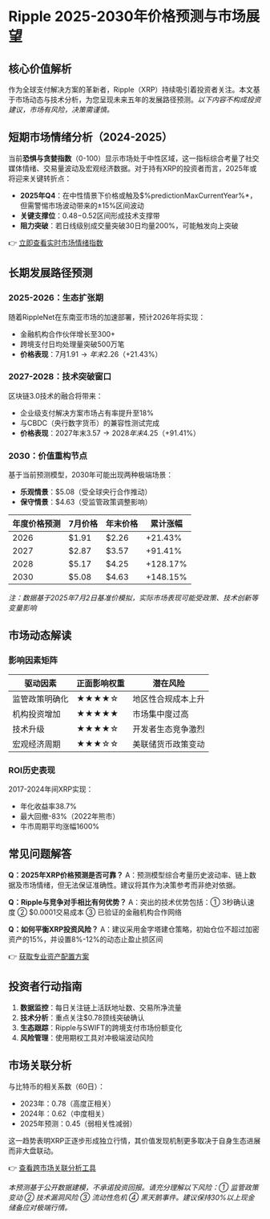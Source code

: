 # Ripple 2025-2030年价格预测与市场展望

## 核心价值解析
作为全球支付解决方案的革新者，Ripple（XRP）持续吸引着投资者关注。本文基于市场动态与技术分析，为您呈现未来五年的发展路径预测。*以下内容不构成投资建议，市场有风险，决策需谨慎。*

## 短期市场情绪分析（2024-2025）

当前**恐惧与贪婪指数**（0-100）显示市场处于中性区域，这一指标综合考量了社交媒体情绪、交易量波动及宏观经济数据。对于持有XRP的投资者而言，2025年或将迎来关键转折点：

- **2025年Q4**：在中性情景下价格或触及$%predictionMaxCurrentYear%*，但需警惕市场波动带来的±15%区间波动
- **关键支撑位**：$0.48-$0.52区间形成技术支撑带
- **阻力突破**：若日线级别成交量突破30日均量200%，可能触发向上突破

👉 [立即查看实时市场情绪指数](https://bit.ly/okx_welcome)

## 长期发展路径预测

### 2025-2026：生态扩张期
随着RippleNet在东南亚市场的加速部署，预计2026年将实现：
- 金融机构合作伙伴增长至300+
- 跨境支付日均处理量突破500万笔
- **价格表现**：7月$1.91 → 年末$2.26（+21.43%）

### 2027-2028：技术突破窗口
区块链3.0技术的融合将带来：
- 企业级支付解决方案市场占有率提升至18%
- 与CBDC（央行数字货币）的兼容性测试完成
- **价格表现**：2027年末$3.57 → 2028年末$4.25（+91.41%）

### 2030：价值重构节点
基于当前预测模型，2030年可能出现两种极端场景：
- **乐观情景**：$5.08（受全球央行合作推动）
- **保守情景**：$4.63（受监管政策调整影响）

| 年度价格预测 | 7月价格 | 年末价格 | 累计涨幅 |
|------------|--------|---------|---------|
| 2026       | $1.91  | $2.26   | +21.43% |
| 2027       | $2.87  | $3.57   | +91.41% |
| 2028       | $5.17  | $4.25   | +128.17%|
| 2030       | $5.08  | $4.63   | +148.15%|

*注：数据基于2025年7月2日基准价模拟，实际市场表现可能受政策、技术创新等变量影响*

## 市场动态解读

### 影响因素矩阵
| 驱动因素       | 正面影响权重 | 潜在风险              |
|----------------|--------------|-----------------------|
| 监管政策明确化 | ★★★★☆        | 地区性合规成本上升    |
| 机构投资增加   | ★★★★★        | 市场集中度过高        |
| 技术升级       | ★★★★☆        | 开发者生态竞争激烈    |
| 宏观经济周期   | ★★★☆☆        | 美联储货币政策变动    |

### ROI历史表现
2017-2024年间XRP实现：
- 年化收益率38.7%
- 最大回撤-83%（2022年熊市）
- 牛市周期平均涨幅1600%

## 常见问题解答

**Q：2025年XRP价格预测是否可靠？**
A：预测模型综合考量历史波动率、链上数据及市场情绪，但无法保证准确性。建议将其作为决策参考而非绝对依据。

**Q：Ripple与竞争对手相比有何优势？**
A：突出的技术优势包括：① 3秒确认速度 ② $0.0001交易成本 ③ 已验证的金融机构合作网络

**Q：如何平衡XRP投资风险？**
A：建议采用金字塔建仓策略，初始仓位不超过加密资产的15%，并设置8%-12%的动态止盈止损区间

👉 [获取专业资产配置方案](https://bit.ly/okx_welcome)

## 投资者行动指南

1. **数据监控**：每日关注链上活跃地址数、交易所净流量
2. **技术分析**：重点关注$0.78颈线突破确认
3. **生态跟踪**：Ripple与SWIFT的跨境支付市场份额变化
4. **风险管理**：使用期权工具对冲极端波动风险

## 市场关联分析

与比特币的相关系数（60日）：
- 2023年：0.78（高度正相关）
- 2024年：0.62（中度相关）
- 2025年预测：0.45（弱相关性减弱）

这一趋势表明XRP正逐步形成独立行情，其价值发现机制更多取决于自身生态进展而非大盘联动。

👉 [查看跨市场关联分析工具](https://bit.ly/okx_welcome)

*本预测基于公开数据建模，不承诺投资回报。请充分理解以下风险：① 监管政策变动 ② 技术漏洞风险 ③ 流动性危机 ④ 黑天鹅事件。建议保持30%以上现金储备应对极端行情。*
